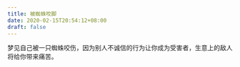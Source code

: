 ```yaml
---
title: 被蜘蛛咬脚
date: 2020-02-15T20:54:12+08:00
draft: false
---
```


梦见自己被一只蜘蛛咬伤，因为别人不诚信的行为让你成为受害者，生意上的敌人将给你带来痛苦。